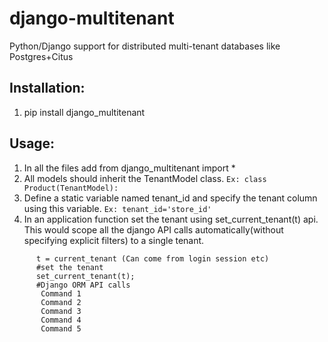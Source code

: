 # django-multitenant
Python/Django support for distributed multi-tenant databases like Postgres+Citus


## Installation:
1. pip install django_multitenant

## Usage:
1. In all the files add from django_multitenant import *
1. All models should inherit the TenantModel class.
`Ex: class Product(TenantModel):`
1. Define a static variable named tenant_id and specify the tenant column using this variable.
`Ex: tenant_id='store_id'`
1. In an application function set the tenant using set_current_tenant(t) api. This would scope all the django API calls automatically(without specifying explicit filters) to a single tenant.
```Ex: def application_function:
      t = current_tenant (Can come from login session etc)
      #set the tenant
      set_current_tenant(t);
      #Django ORM API calls
       Command 1
       Command 2
       Command 3
       Command 4
       Command 5
 ```